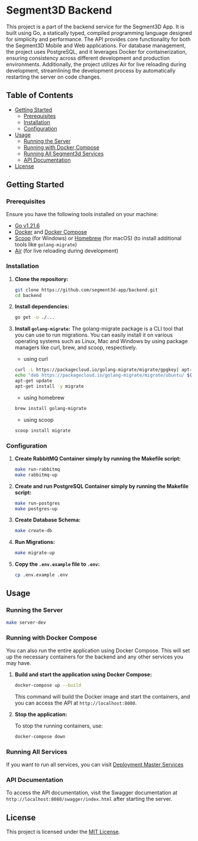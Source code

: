 # Segment3D Backend

This project is a part of the backend service for the Segment3D App. It is built using Go, a statically typed, compiled programming language designed for simplicity and performance. The API provides core functionality for both the Segment3D Mobile and Web applications. For database management, the project uses PostgreSQL, and it leverages Docker for containerization, ensuring consistency across different development and production environments. Additionally, the project utilizes Air for live reloading during development, streamlining the development process by automatically restarting the server on code changes.

## Table of Contents

- [Getting Started](#getting-started)
  - [Prerequisites](#prerequisites)
  - [Installation](#installation)
  - [Configuration](#configuration)
- [Usage](#usage)
  - [Running the Server](#running-the-server)
  - [Running with Docker Compose](#running-with-docker-compose)
  - [Running All Segment3d Services](#running-all-segment3d-services)
  - [API Documentation](#api-documentation)
- [License](#license)

## Getting Started

### Prerequisites

Ensure you have the following tools installed on your machine:

- [Go v1.21.6](https://go.dev/dl/)
- [Docker](https://hub.docker.com/) and [Docker Compose](https://docs.docker.com/compose/)
- [Scoop](https://scoop.sh/) (for Windows) or [Homebrew](https://brew.sh/) (for macOS) (to install additional tools like `golang-migrate`)
- [Air](https://github.com/cosmtrek/air) (for live reloading during development)

### Installation

1.  **Clone the repository:**

    ```bash
    git clone https://github.com/segment3d-app/backend.git
    cd backend
    ```

2.  **Install dependencies:**

    ```bash
    go get -u ./...
    ```

3.  **Install `golang-migrate`:**
    The golang-migrate package is a CLI tool that you can use to run migrations. You can easily install it on various operating systems such as Linux, Mac and Windows by using package managers like curl, brew, and scoop, respectively.

    - using curl

    ```bash
    curl -L https://packagecloud.io/golang-migrate/migrate/gpgkey| apt-key add -
    echo "deb https://packagecloud.io/golang-migrate/migrate/ubuntu/ $(lsb_release -sc) main" > /etc/apt/sources.list.d/migrate.list
    apt-get update
    apt-get install -y migrate
    ```

    - using homebrew

    ```bash
    brew install golang-migrate
    ```

    - using scoop

    ```bash
    scoop install migrate
    ```

### Configuration

1. **Create RabbitMQ Container simply by running the Makefile script:**

   ```bash
   make run-rabbitmq
   make rabbitmq-up
   ```

2. **Create and run PostgreSQL Container simply by running the Makefile script:**

   ```bash
   make run-postgres
   make postgres-up
   ```

3. **Create Database Schema:**

   ```bash
   make create-db
   ```

4. **Run Migrations:**

   ```bash
   make migrate-up
   ```

5. **Copy the `.env.example` file to `.env`:**

   ```bash
   cp .env.example .env
   ```

## Usage

### Running the Server

```bash
make server-dev
```

### Running with Docker Compose

You can also run the entire application using Docker Compose. This will set up the necessary containers for the backend and any other services you may have.

1. **Build and start the application using Docker Compose:**

   ```bash
   docker-compose up --build
   ```

   This command will build the Docker image and start the containers, and you can access the API at `http://localhost:8080`.

2. **Stop the application:**

   To stop the running containers, use:

   ```bash
   docker-compose down
   ```

### Running All Services

If you want to run all services, you can visit [Deployment Master Services](https://github.com/segment3d-app/deployment-master)

### API Documentation

To access the API documentation, visit the Swagger documentation at `http://localhost:8080/swagger/index.html` after starting the server.

## License

This project is licensed under the [MIT License](LICENSE).
